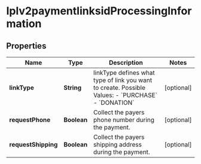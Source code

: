 
# Iplv2paymentlinksidProcessingInformation

## Properties
Name | Type | Description | Notes
------------ | ------------- | ------------- | -------------
**linkType** | **String** | linkType defines what type of link you want to create.  Possible Values:   - &#x60;PURCHASE&#x60;   - &#x60;DONATION&#x60;  |  [optional]
**requestPhone** | **Boolean** | Collect the payers phone number during the payment. |  [optional]
**requestShipping** | **Boolean** | Collect the payers shipping address during the payment. |  [optional]



